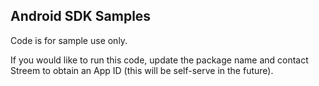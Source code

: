 ## Android SDK Samples

Code is for sample use only.

If you would like to run this code, update the package name and contact Streem to obtain an App ID (this will be self-serve in the future).
